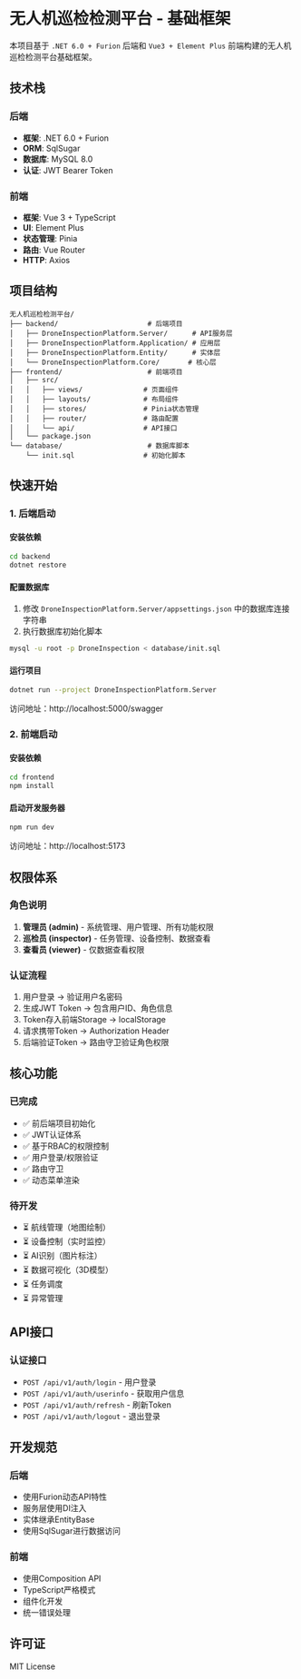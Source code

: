 # 无人机巡检检测平台 - 基础框架

本项目基于 `.NET 6.0 + Furion` 后端和 `Vue3 + Element Plus` 前端构建的无人机巡检检测平台基础框架。

## 技术栈

### 后端
- **框架**: .NET 6.0 + Furion
- **ORM**: SqlSugar
- **数据库**: MySQL 8.0
- **认证**: JWT Bearer Token

### 前端
- **框架**: Vue 3 + TypeScript
- **UI**: Element Plus
- **状态管理**: Pinia
- **路由**: Vue Router
- **HTTP**: Axios

## 项目结构

```
无人机巡检检测平台/
├── backend/                      # 后端项目
│   ├── DroneInspectionPlatform.Server/      # API服务层
│   ├── DroneInspectionPlatform.Application/ # 应用层
│   ├── DroneInspectionPlatform.Entity/      # 实体层
│   └── DroneInspectionPlatform.Core/       # 核心层
├── frontend/                     # 前端项目
│   ├── src/
│   │   ├── views/               # 页面组件
│   │   ├── layouts/             # 布局组件
│   │   ├── stores/              # Pinia状态管理
│   │   ├── router/              # 路由配置
│   │   └── api/                 # API接口
│   └── package.json
└── database/                     # 数据库脚本
    └── init.sql                 # 初始化脚本
```

## 快速开始

### 1. 后端启动

#### 安装依赖
```bash
cd backend
dotnet restore
```

#### 配置数据库
1. 修改 `DroneInspectionPlatform.Server/appsettings.json` 中的数据库连接字符串
2. 执行数据库初始化脚本
```bash
mysql -u root -p DroneInspection < database/init.sql
```

#### 运行项目
```bash
dotnet run --project DroneInspectionPlatform.Server
```

访问地址：http://localhost:5000/swagger

### 2. 前端启动

#### 安装依赖
```bash
cd frontend
npm install
```

#### 启动开发服务器
```bash
npm run dev
```

访问地址：http://localhost:5173

## 权限体系

### 角色说明

1. **管理员 (admin)** - 系统管理、用户管理、所有功能权限
2. **巡检员 (inspector)** - 任务管理、设备控制、数据查看
3. **查看员 (viewer)** - 仅数据查看权限

### 认证流程

1. 用户登录 → 验证用户名密码
2. 生成JWT Token → 包含用户ID、角色信息
3. Token存入前端Storage → localStorage
4. 请求携带Token → Authorization Header
5. 后端验证Token → 路由守卫验证角色权限

## 核心功能

### 已完成
- ✅ 前后端项目初始化
- ✅ JWT认证体系
- ✅ 基于RBAC的权限控制
- ✅ 用户登录/权限验证
- ✅ 路由守卫
- ✅ 动态菜单渲染

### 待开发
- ⏳ 航线管理（地图绘制）
- ⏳ 设备控制（实时监控）
- ⏳ AI识别（图片标注）
- ⏳ 数据可视化（3D模型）
- ⏳ 任务调度
- ⏳ 异常管理

## API接口

### 认证接口
- `POST /api/v1/auth/login` - 用户登录
- `POST /api/v1/auth/userinfo` - 获取用户信息
- `POST /api/v1/auth/refresh` - 刷新Token
- `POST /api/v1/auth/logout` - 退出登录

## 开发规范

### 后端
- 使用Furion动态API特性
- 服务层使用DI注入
- 实体继承EntityBase
- 使用SqlSugar进行数据访问

### 前端
- 使用Composition API
- TypeScript严格模式
- 组件化开发
- 统一错误处理

## 许可证

MIT License

